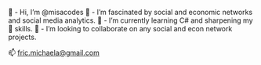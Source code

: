 👋 - Hi, I’m @misacodes
👀 - I’m fascinated by social and economic networks and social media analytics.
🌱 - I’m currently learning C# and sharpening my 🐍 skills.
🚀 - I’m looking to collaborate on any social and econ network projects.

📫 fric.michaela@gmail.com

<!---
misacodes/misacodes is a ✨ special ✨ repository because its `README.md` (this file) appears on your GitHub profile.
You can click the Preview link to take a look at your changes.
--->
